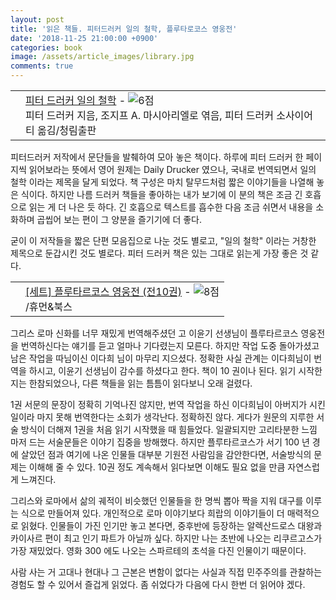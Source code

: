 ```yaml
---
layout: post
title: '읽은 책들. 피터드러커 일의 철학, 플루타로코스 영웅전'
date: '2018-11-25 21:00:00 +0900'
categories: book
image: /assets/article_images/library.jpg
comments: true
---
```


<div class="ttbReview"><table><tbody><tr><td><a href="https://www.aladin.co.kr/shop/wproduct.aspx?ItemId=127828153&amp;ttbkey=ttbgsong791557003&amp;COPYPaper=1" target="_blank"><img src="https://image.aladin.co.kr/product/12782/81/cover/8935211915_1.jpg" alt="" border="0"/></a></td><td align="left"  style="vertical-align:top;"><a href="https://www.aladin.co.kr/shop/wproduct.aspx?ItemId=127828153&amp;ttbkey=ttbgsong791557003&amp;COPYPaper=1" target="_blank" class="aladdin_title">피터 드러커 일의 철학</a> - <img src="//image.aladin.co.kr/img/common/star_s6.gif" border="0" alt="6점" /><br/>피터 드러커 지음, 조지프 A. 마시아리엘로 엮음, 피터 드러커 소사이어티 옮김/청림출판</td></tr></tbody></table></div>

피터드러커 저작에서 문단들을 발췌하여 모아 놓은 책이다. 하루에 피터 드러커 한 페이지씩 읽어보라는 뜻에서 영어 원제는 Daily Drucker 였으나, 국내로 번역되면서 일의 철학 이라는 제목을 달게 되었다. 책 구성은 마치 탈무드처럼 짧은 이야기들을 나열해 놓은 식이다. 하지만 나름 드러커 책들을 좋아하는 내가 보기에 이 분의 책은 조금 긴 호흡으로 읽는 게 더 나은 듯 하다. 긴 호흡으로 텍스트를 흡수한 다음 조금 쉬면서 내용을 소화하며 곱씹어 보는 편이 그 양분을 즐기기에 더 좋다.

굳이 이 저작들을 짧은 단편 모음집으로 나눈 것도 별로고, "일의 철학" 이라는 거창한 제목으로 둔갑시킨 것도 별로다. 피터 드러커 책은 있는 그대로 읽는게 가장 좋은 것 같다.

<div class="ttbReview"><table><tbody><tr><td><a href="https://www.aladin.co.kr/shop/wproduct.aspx?ItemId=68495228&amp;ttbkey=ttbgsong791557003&amp;COPYPaper=1" target="_blank"><img src="https://image.aladin.co.kr/product/6849/52/cover/e982438717_4.jpg" alt="" border="0"/></a></td><td align="left"  style="vertical-align:top;"><a href="https://www.aladin.co.kr/shop/wproduct.aspx?ItemId=68495228&amp;ttbkey=ttbgsong791557003&amp;COPYPaper=1" target="_blank" class="aladdin_title">[세트] 플루타르코스 영웅전 (전10권)</a> - <img src="//image.aladin.co.kr/img/common/star_s8.gif" border="0" alt="8점" /><br/>/휴먼&북스</td></tr></tbody></table></div>
그리스 로마 신화를 너무 재밌게 번역해주셨던 고 이윤기 선생님이 플루타르코스 영웅전을 번역하신다는 얘기를 듣고 얼마나 기다렸는지 모른다. 하지만 작업 도중 돌아가셨고 남은 작업을 따님이신 이다희 님이 마무리 지으셨다. 정확한 사실 관계는 이다희님이 번역을 하시고, 이윤기 선생님이 감수를 하셨다고 한다. 책이 10 권이나 된다. 읽기 시작한지는 한참되었으나, 다른 책들을 읽는 틈틈이 읽다보니 오래 걸렸다.

1권 서문의 문장이 정확히 기억나진 않지만, 번역 작업을 하신 이다희님이 아버지가 시킨 일이라 마지 못해 번역한다는 소회가 생각난다. 정확하진 않다. 게다가 원문의 지루한 서술 방식이 더해져 1권을 처음 읽기 시작했을 때 힘들었다. 일괄되지만 고리타분한 느낌 마저 드는 서술문들은 이야기 집중을 방해했다. 하지만 플루타르코스가 서기 100 년 경에 살았던 점과 여기에 나온 인물들 대부분 기원전 사람임을 감안한다면, 서술방식의 문제는 이해해 줄 수 있다. 10권 정도 계속해서 읽다보면 이해도 필요 없을 만큼 자연스럽게 느껴진다.

그리스와 로마에서 삶의 궤적이 비슷했던 인물들을 한 명씩 뽑아 짝을 지워 대구를 이루는 식으로 만들어져 있다. 개인적으로 로마 이야기보다 희랍의 이야기들이 더 매력적으로 읽혔다. 인물들이 가진 인기만 놓고 본다면, 중후반에 등장하는 알렉산드로스 대왕과 카이사르 편이 최고 인기 파트가 아닐까 싶다. 하지만 나는 초반에 나오는 리쿠르고스가 가장 재밌었다. 영화 300 에도 나오는 스파르테의 초석을 다진 인물이기 때문이다.

사람 사는 거 고대나 현대나 그 근본은 변함이 없다는 사실과 직접 민주주의를 관찰하는 경험도 할 수 있어서 즐겁게 읽었다. 좀 쉬었다가 다음에 다시 한번 더 읽어야 겠다.
